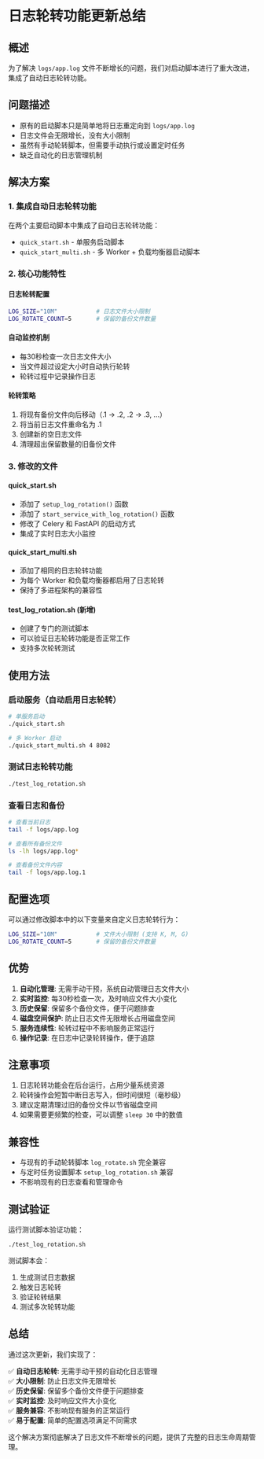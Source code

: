 # 日志轮转功能更新总结

## 概述

为了解决 `logs/app.log` 文件不断增长的问题，我们对启动脚本进行了重大改进，集成了自动日志轮转功能。

## 问题描述

- 原有的启动脚本只是简单地将日志重定向到 `logs/app.log`
- 日志文件会无限增长，没有大小限制
- 虽然有手动轮转脚本，但需要手动执行或设置定时任务
- 缺乏自动化的日志管理机制

## 解决方案

### 1. 集成自动日志轮转功能

在两个主要启动脚本中集成了自动日志轮转功能：

- `quick_start.sh` - 单服务启动脚本
- `quick_start_multi.sh` - 多 Worker + 负载均衡器启动脚本

### 2. 核心功能特性

#### 日志轮转配置
```bash
LOG_SIZE="10M"           # 日志文件大小限制
LOG_ROTATE_COUNT=5       # 保留的备份文件数量
```

#### 自动监控机制
- 每30秒检查一次日志文件大小
- 当文件超过设定大小时自动执行轮转
- 轮转过程中记录操作日志

#### 轮转策略
1. 将现有备份文件向后移动（.1 → .2, .2 → .3, ...）
2. 将当前日志文件重命名为 .1
3. 创建新的空日志文件
4. 清理超出保留数量的旧备份文件

### 3. 修改的文件

#### quick_start.sh
- 添加了 `setup_log_rotation()` 函数
- 添加了 `start_service_with_log_rotation()` 函数
- 修改了 Celery 和 FastAPI 的启动方式
- 集成了实时日志大小监控

#### quick_start_multi.sh
- 添加了相同的日志轮转功能
- 为每个 Worker 和负载均衡器都启用了日志轮转
- 保持了多进程架构的兼容性

#### test_log_rotation.sh (新增)
- 创建了专门的测试脚本
- 可以验证日志轮转功能是否正常工作
- 支持多次轮转测试

## 使用方法

### 启动服务（自动启用日志轮转）
```bash
# 单服务启动
./quick_start.sh

# 多 Worker 启动
./quick_start_multi.sh 4 8082
```

### 测试日志轮转功能
```bash
./test_log_rotation.sh
```

### 查看日志和备份
```bash
# 查看当前日志
tail -f logs/app.log

# 查看所有备份文件
ls -lh logs/app.log*

# 查看备份文件内容
tail -f logs/app.log.1
```

## 配置选项

可以通过修改脚本中的以下变量来自定义日志轮转行为：

```bash
LOG_SIZE="10M"           # 文件大小限制 (支持 K, M, G)
LOG_ROTATE_COUNT=5       # 保留的备份文件数量
```

## 优势

1. **自动化管理**: 无需手动干预，系统自动管理日志文件大小
2. **实时监控**: 每30秒检查一次，及时响应文件大小变化
3. **历史保留**: 保留多个备份文件，便于问题排查
4. **磁盘空间保护**: 防止日志文件无限增长占用磁盘空间
5. **服务连续性**: 轮转过程中不影响服务正常运行
6. **操作记录**: 在日志中记录轮转操作，便于追踪

## 注意事项

1. 日志轮转功能会在后台运行，占用少量系统资源
2. 轮转操作会短暂中断日志写入，但时间很短（毫秒级）
3. 建议定期清理过旧的备份文件以节省磁盘空间
4. 如果需要更频繁的检查，可以调整 `sleep 30` 中的数值

## 兼容性

- 与现有的手动轮转脚本 `log_rotate.sh` 完全兼容
- 与定时任务设置脚本 `setup_log_rotation.sh` 兼容
- 不影响现有的日志查看和管理命令

## 测试验证

运行测试脚本验证功能：
```bash
./test_log_rotation.sh
```

测试脚本会：
1. 生成测试日志数据
2. 触发日志轮转
3. 验证轮转结果
4. 测试多次轮转功能

## 总结

通过这次更新，我们实现了：

✅ **自动日志轮转**: 无需手动干预的自动化日志管理  
✅ **大小限制**: 防止日志文件无限增长  
✅ **历史保留**: 保留多个备份文件便于问题排查  
✅ **实时监控**: 及时响应文件大小变化  
✅ **服务兼容**: 不影响现有服务的正常运行  
✅ **易于配置**: 简单的配置选项满足不同需求  

这个解决方案彻底解决了日志文件不断增长的问题，提供了完整的日志生命周期管理。
